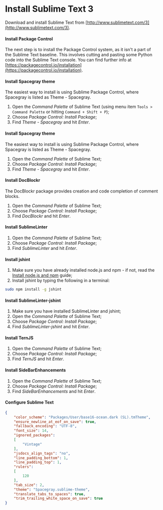 # Install Sublime Text 3

Download and install Sublime Text from [http://www.sublimetext.com/3](http://www.sublimetext.com/3).

#### Install Package Control

The next step is to install the Package Control system, as it isn't a part of the Sublime Text baseline. This involves cutting and pasting some Python code into the Sublime Text console. You can find further info at [https://packagecontrol.io/installation](https://packagecontrol.io/installation).

#### Install Spacegray theme

The easiest way to install is using Sublime Package Control, where Spacegray is listed as Theme - Spacegray.

1. Open the _Command Palette_ of Sublime Text (using menu item `Tools > Command Palette` or hitting `Command + Shift + P`);
2. Choose _Package Control: Install Package_;
3. Find _Theme - Spacegray_ and hit _Enter_.

#### Install Spacegray theme

The easiest way to install is using Sublime Package Control, where Spacegray is listed as Theme - Spacegray.

1. Open the _Command Palette_ of Sublime Text;
2. Choose _Package Control: Install Package_;
3. Find _Theme - Spacegray_ and hit _Enter_.

#### Install DocBlockr

The DocBlockr package provides creation and code completion of comment blocks.

1. Open the _Command Palette_ of Sublime Text;
2. Choose _Package Control: Install Package_;
3. Find _DocBlockr_ and hit _Enter_.

#### Install SublimeLinter

1. Open the _Command Palette_ of Sublime Text;
2. Choose _Package Control: Install Package_;
3. Find _SublimeLinter_ and hit _Enter_.

#### Install jshint

1. Make sure you have already installed node.js and npm - if not, read the [Install node.js and npm](install-node-npm.md) guide;
2. Install jshint by typing the following in a terminal:
  
  ```bash
  sudo npm install -g jshint
  ```

#### Install SublimeLinter-jshint

1. Make sure you have installed SublimeLinter and jshint;
2. Open the _Command Palette_ of Sublime Text;
3. Choose _Package Control: Install Package_;
4. Find _SublimeLinter-jshint_ and hit _Enter_.

#### Install TernJS

1. Open the _Command Palette_ of Sublime Text;
2. Choose _Package Control: Install Package_;
3. Find _TernJS_ and hit _Enter_.

#### Install SideBarEnhancements

1. Open the _Command Palette_ of Sublime Text;
2. Choose _Package Control: Install Package_;
3. Find _SideBarEnhancements_ and hit _Enter_.

#### Configure Sublime Text

```json
{
	"color_scheme": "Packages/User/base16-ocean.dark (SL).tmTheme",
	"ensure_newline_at_eof_on_save": true,
	"fallback_encoding": "UTF-8",
	"font_size": 14,
	"ignored_packages":
	[
		"Vintage"
	],
	"jsdocs_align_tags": "no",
	"line_padding_bottom": 1,
	"line_padding_top": 1,
	"rulers":
	[
		120
	],
	"tab_size": 2,
	"theme": "Spacegray.sublime-theme",
	"translate_tabs_to_spaces": true,
	"trim_trailing_white_space_on_save": true
}

```
